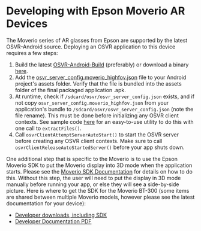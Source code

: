 # Developing with Epson Moverio AR Devices
The Moverio series of AR glasses from Epson are supported by the latest OSVR-Android source. Deploying an OSVR application to this device requires a few steps:

 1. Build the latest [OSVR-Android-Build](https://github.com/osvr/osvr-android-build) (preferably) or download a binary [here](https://drive.google.com/file/d/0B-Y4Yl2OeYOQd2xpWnZYLWFFbzA/view?usp=sharing).
 1. Add the [osvr_server_config.moverio_highfov.json](https://github.com/OSVR/OSVR-Core/blob/moverio-configs/apps/sample-configs/osvr_server_config.moverio_highfov.json) file to your Android project's assets folder. Verify that the file is bundled into the assets folder of the final packaged application .apk.
 1. At runtime, check if `/sdcard/osvr/osvr_server_config.json` exists, and if not copy `osvr_server_config.moverio_highfov.json` from your application's bundle to `/sdcard/osvr/osvr_server_config.json` (note the file rename). This must be done before initializing any OSVR client contexts. See sample code [here](https://github.com/OSVR/OSVR-Android-Samples/blob/master/OSVROpenGL/osvrcommon/src/main/java/com/osvr/common/util/OSVRFileExtractor.java) for an easy-to-use utility to do this with one call to `extractFiles()`.
 1. Call `osvrClientAttemptServerAutoStart()` to start the OSVR server before creating any OSVR client contexts. Make sure to call `osvrClientReleaseAutoStartedServer()` before your app shuts down.

One additional step that is specific to the Moverio is to use the Epson Moverio SDK to put the Moverio display into 3D mode when the application starts. Please see the [Moverio SDK Documentation](https://tech.moverio.epson.com/en/bt-300/pdf/developers_guide.pdf) for details on how to do this. Without this step, the user will need to put the display in 3D mode manually before running your app, or else they will see a side-by-side picture. Here is where to get the SDK for the Moverio BT-300 (some items are shared between multiple Moverio models, however please see the latest documentation for your device):
 - [Developer downloads, including SDK](https://tech.moverio.epson.com/en/bt-300/sdk_download.html)
 - [Developer Documentation PDF](https://tech.moverio.epson.com/en/bt-300/pdf/developers_guide.pdf)
